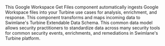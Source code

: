 This Google Workspace Get Files component automatically ingests Google Workspace files into your Turbine use cases for analysis, enrichment, and response. This component transforms and maps incoming data to Swimlane's Turbine Extendable Data Schema. This common data model allows security practitioners to standardize data across many security tools for common security events, enrichments, and remediations in Swimlane's Turbine platform.